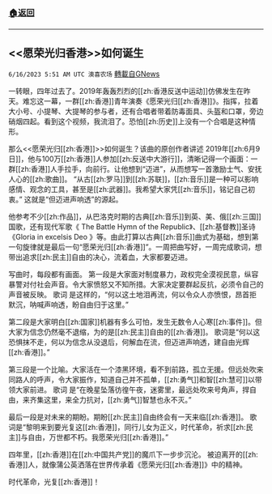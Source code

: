 ###  [:house:返回](README.md)
---


## <<愿荣光归香港>>如何诞生
`6/16/2023 5:51 AM UTC 澳喜农场` [轉載自GNews](https://gnews.org/articles/1387955)

         

一转眼，四年过去了。2019年轰轰烈烈的[[zh:香港反送中运动]]仿佛发生在昨天。难忘这一幕，一群[[zh:香港]]青年演奏《愿荣光归[[zh:香港]]》。指挥，拉着大小号、小提琴、大提琴的参与者，还有合唱者带着防毒面具、头盔和口罩，旁边硝烟四起。看到这个视频，我流泪了。恐怕[[zh:历史]]上没有一个合唱是这种情形。

那么<<愿荣光归[[zh:香港]]\>>如何诞生？该曲的原创作者讲述 2019年[[zh:6月9日]]，他与100万[[zh:香港]]人参加[[zh:反送中大游行]]，清晰记得一个画面：一群[[zh:香港]]人手拉手，向前行。让他想到“迈进”，从而想写一首激励士气、安抚人心的[[zh:歌曲]]。 “从古[[zh:罗马]]到[[zh:苏联]]，[[zh:音乐]]是一种可以影响感情、观念的工具，甚至是[[zh:武器]]。我希望大家凭[[zh:音乐]]，铭记自己初衷。” 这就是“但迈进声响透”的源起。

他参考不少[[zh:作品]]，从巴洛克时期的古典[[zh:音乐]]到英、美、俄[[zh:三国]]国歌，还有现代军歌《 The Battle Hymn of the Republic》、[[zh:基督教]]圣诗《Gloria in excelsis Deo 》等。由此打算以古典[[zh:音乐]]曲式为基础，想到第一句旋律就是最后一句“愿荣光归[[zh:香港]]”。一周把曲写好，一周完成歌词，想带出追求[[zh:民主]]自由的决心，流着血，大家都要迈进。

写曲时，每段都有画面。 第一段是大家面对制度暴力，政权完全漠视民意，纵容暴警对付社会声音。令大家愤怒又不知所措。大家决定要群起反抗，必须令自己的声音被反映。 歌词 是这样的，“何以这土地泪再流，何以令众人亦愤恨，昂首拒默沉，呐喊声响透，盼自由归于这里。”

第二段是大家明白[[zh:国家]]机器有多么可怕，发生无数令人心寒[[zh:事件]]。但大家为信念仍然毫不退缩，为的是[[zh:民主]]自由的[[zh:香港]]。 歌词是“何以这恐惧抹不走，何以为信念从没退后，何解血在流，但迈进声响透，建自由光辉[[zh:香港]]。”

第三段是一个比喻。大家活在一个漆黑环境，看不到前路，孤立无援。但远处吹来同路人的呼声，令大家振作，知道自己并不孤单，[[zh:勇气]]和智[[zh:慧可]]以带领大家前进。 歌词 是“在晚星坠落彷徨午夜，迷雾里，最远处吹来号角声，捍自由，来齐集这里，来全力抗对，[[zh:勇气]]智慧也永不灭。”

最后一段是对未来的期盼。期盼[[zh:民主]]自由终会有一天来临[[zh:香港]]。 歌词是“黎明来到要光复这[[zh:香港]]，同行儿女为正义，时代革命，祈求[[zh:民主]]与自由，万世都不朽。我愿荣光归[[zh:香港]]。”

四年里，[[zh:香港]]在[[zh:中国共产党]]的魔爪下一步步沉沦。 被迫离开的[[zh:香港]]人，就像蒲公英洒落在世界传承着《愿荣光归[[zh:香港]]》中的精神。

时代革命，光复[[zh:香港]]！


